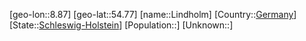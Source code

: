 ﻿---
location: [54.77,8.87]
type: City
tags:
- geo/City


SpocWebEntityId: 32031
isDeleted: false
confidential: public

---
[geo-lon::8.87]
[geo-lat::54.77]
[name::Lindholm]
[Country::[Germany](geo/Continent/Europe/Germany.md)]
[State::[Schleswig-Holstein](geo/Continent/Europe/Germany/Schleswig-Holstein.md)]
[Population::]
[Unknown::]

